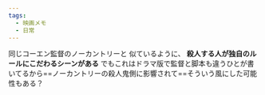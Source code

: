 ```yaml
---
tags:
  - 映画メモ
  - 日常
---
```

同じコーエン監督のノーカントリーと
似ているように、
**殺人する人が独自のルールにこだわるシーンがある**
でもこれはドラマ版で監督と脚本も違うひとが書いてるから==ノーカントリーの殺人鬼側に影響されて==そういう風にした可能性もある？